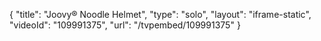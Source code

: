 {
    "title": "Joovy&reg; Noodle Helmet",
    "type": "solo",
    "layout": "iframe-static",
    "videoId": "109991375",
    "url": "\/tvpembed\/109991375"
}